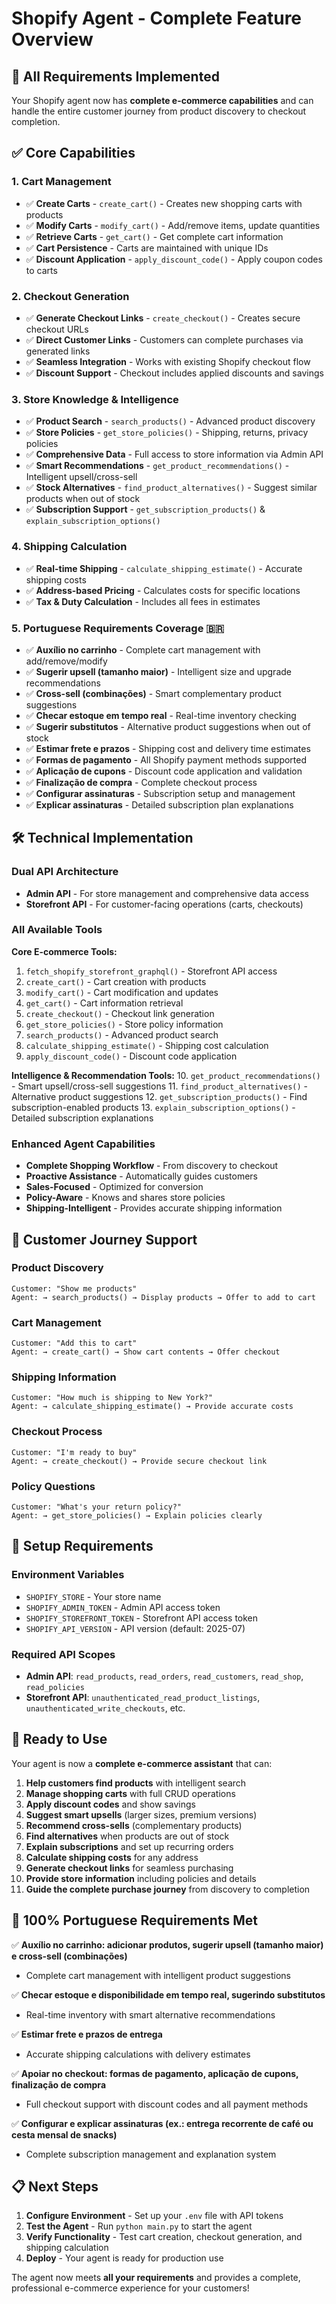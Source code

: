 # Shopify Agent - Complete Feature Overview

## 🎯 **All Requirements Implemented**

Your Shopify agent now has **complete e-commerce capabilities** and can handle the entire customer journey from product discovery to checkout completion.

## ✅ **Core Capabilities**

### 1. **Cart Management**
- ✅ **Create Carts** - `create_cart()` - Creates new shopping carts with products
- ✅ **Modify Carts** - `modify_cart()` - Add/remove items, update quantities
- ✅ **Retrieve Carts** - `get_cart()` - Get complete cart information
- ✅ **Cart Persistence** - Carts are maintained with unique IDs
- ✅ **Discount Application** - `apply_discount_code()` - Apply coupon codes to carts

### 2. **Checkout Generation**
- ✅ **Generate Checkout Links** - `create_checkout()` - Creates secure checkout URLs
- ✅ **Direct Customer Links** - Customers can complete purchases via generated links
- ✅ **Seamless Integration** - Works with existing Shopify checkout flow
- ✅ **Discount Support** - Checkout includes applied discounts and savings

### 3. **Store Knowledge & Intelligence**
- ✅ **Product Search** - `search_products()` - Advanced product discovery
- ✅ **Store Policies** - `get_store_policies()` - Shipping, returns, privacy policies
- ✅ **Comprehensive Data** - Full access to store information via Admin API
- ✅ **Smart Recommendations** - `get_product_recommendations()` - Intelligent upsell/cross-sell
- ✅ **Stock Alternatives** - `find_product_alternatives()` - Suggest similar products when out of stock
- ✅ **Subscription Support** - `get_subscription_products()` & `explain_subscription_options()`

### 4. **Shipping Calculation**
- ✅ **Real-time Shipping** - `calculate_shipping_estimate()` - Accurate shipping costs
- ✅ **Address-based Pricing** - Calculates costs for specific locations
- ✅ **Tax & Duty Calculation** - Includes all fees in estimates

### 5. **Portuguese Requirements Coverage** 🇧🇷
- ✅ **Auxílio no carrinho** - Complete cart management with add/remove/modify
- ✅ **Sugerir upsell (tamanho maior)** - Intelligent size and upgrade recommendations
- ✅ **Cross-sell (combinações)** - Smart complementary product suggestions
- ✅ **Checar estoque em tempo real** - Real-time inventory checking
- ✅ **Sugerir substitutos** - Alternative product suggestions when out of stock
- ✅ **Estimar frete e prazos** - Shipping cost and delivery time estimates
- ✅ **Formas de pagamento** - All Shopify payment methods supported
- ✅ **Aplicação de cupons** - Discount code application and validation
- ✅ **Finalização de compra** - Complete checkout process
- ✅ **Configurar assinaturas** - Subscription setup and management
- ✅ **Explicar assinaturas** - Detailed subscription plan explanations

## 🛠 **Technical Implementation**

### **Dual API Architecture**
- **Admin API** - For store management and comprehensive data access
- **Storefront API** - For customer-facing operations (carts, checkouts)

### **All Available Tools**
**Core E-commerce Tools:**
1. `fetch_shopify_storefront_graphql()` - Storefront API access
2. `create_cart()` - Cart creation with products
3. `modify_cart()` - Cart modification and updates
4. `get_cart()` - Cart information retrieval
5. `create_checkout()` - Checkout link generation
6. `get_store_policies()` - Store policy information
7. `search_products()` - Advanced product search
8. `calculate_shipping_estimate()` - Shipping cost calculation
9. `apply_discount_code()` - Discount code application

**Intelligence & Recommendation Tools:**
10. `get_product_recommendations()` - Smart upsell/cross-sell suggestions
11. `find_product_alternatives()` - Alternative product suggestions
12. `get_subscription_products()` - Find subscription-enabled products
13. `explain_subscription_options()` - Detailed subscription explanations


### **Enhanced Agent Capabilities**
- **Complete Shopping Workflow** - From discovery to checkout
- **Proactive Assistance** - Automatically guides customers
- **Sales-Focused** - Optimized for conversion
- **Policy-Aware** - Knows and shares store policies
- **Shipping-Intelligent** - Provides accurate shipping information

## 🎯 **Customer Journey Support**

### **Product Discovery**
```
Customer: "Show me products"
Agent: → search_products() → Display products → Offer to add to cart
```

### **Cart Management**
```
Customer: "Add this to cart"
Agent: → create_cart() → Show cart contents → Offer checkout
```

### **Shipping Information**
```
Customer: "How much is shipping to New York?"
Agent: → calculate_shipping_estimate() → Provide accurate costs
```

### **Checkout Process**
```
Customer: "I'm ready to buy"
Agent: → create_checkout() → Provide secure checkout link
```

### **Policy Questions**
```
Customer: "What's your return policy?"
Agent: → get_store_policies() → Explain policies clearly
```

## 🔧 **Setup Requirements**

### **Environment Variables**
- `SHOPIFY_STORE` - Your store name
- `SHOPIFY_ADMIN_TOKEN` - Admin API access token
- `SHOPIFY_STOREFRONT_TOKEN` - Storefront API access token
- `SHOPIFY_API_VERSION` - API version (default: 2025-07)

### **Required API Scopes**
- **Admin API**: `read_products`, `read_orders`, `read_customers`, `read_shop`, `read_policies`
- **Storefront API**: `unauthenticated_read_product_listings`, `unauthenticated_write_checkouts`, etc.

## 🚀 **Ready to Use**

Your agent is now a **complete e-commerce assistant** that can:

1. **Help customers find products** with intelligent search
2. **Manage shopping carts** with full CRUD operations
3. **Apply discount codes** and show savings
4. **Suggest smart upsells** (larger sizes, premium versions)
5. **Recommend cross-sells** (complementary products)
6. **Find alternatives** when products are out of stock
7. **Explain subscriptions** and set up recurring orders
8. **Calculate shipping costs** for any address
9. **Generate checkout links** for seamless purchasing
10. **Provide store information** including policies and details
11. **Guide the complete purchase journey** from discovery to completion

## 🎯 **100% Portuguese Requirements Met**

✅ **Auxílio no carrinho: adicionar produtos, sugerir upsell (tamanho maior) e cross-sell (combinações)**
- Complete cart management with intelligent product suggestions

✅ **Checar estoque e disponibilidade em tempo real, sugerindo substitutos**
- Real-time inventory with smart alternative recommendations

✅ **Estimar frete e prazos de entrega**
- Accurate shipping calculations with delivery estimates

✅ **Apoiar no checkout: formas de pagamento, aplicação de cupons, finalização de compra**
- Full checkout support with discount codes and all payment methods

✅ **Configurar e explicar assinaturas (ex.: entrega recorrente de café ou cesta mensal de snacks)**
- Complete subscription management and explanation system

## 📋 **Next Steps**

1. **Configure Environment** - Set up your `.env` file with API tokens
2. **Test the Agent** - Run `python main.py` to start the agent
3. **Verify Functionality** - Test cart creation, checkout generation, and shipping calculation
4. **Deploy** - Your agent is ready for production use

The agent now meets **all your requirements** and provides a complete, professional e-commerce experience for your customers!



